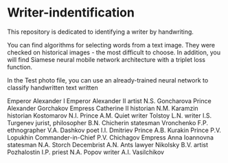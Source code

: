 # Writer-indentification
This repository is dedicated to identifying a writer by handwriting.

You can find algorithms for selecting words from a text image. They were checked on historical images - the most difficult to choose. In addition, you will find Siamese neural mobile network architecture with a triplet loss function.

In the Test photo file, you can use an already-trained neural network to classify handwritten text written

Emperor Alexander I
Emperor Alexander II
artist N.S. Goncharova
Prince Alexander Gorchakov
Empress Catherine II
historian N.M. Karamzin
historian Kostomarov N.I.
Prince A.M. Quiet
writer Tolstoy L.N.
writer I.S. Turgenev
jurist, philosopher B.N. Chicherin
statesman Vronchenko F.P.
ethnographer V.A. Dashkov
poet I.I. Dmitriev
Prince A.B. Kurakin
Prince P.V. Lopukhin
Commander-in-Chief P.V. Chichagov
Empress Anna Ioannovna
statesman N.A. Storch
Decembrist A.N. Ants
lawyer Nikolsky B.V.
artist Pozhalostin I.P.
priest N.A. Popov
writer A.I. Vasilchikov
